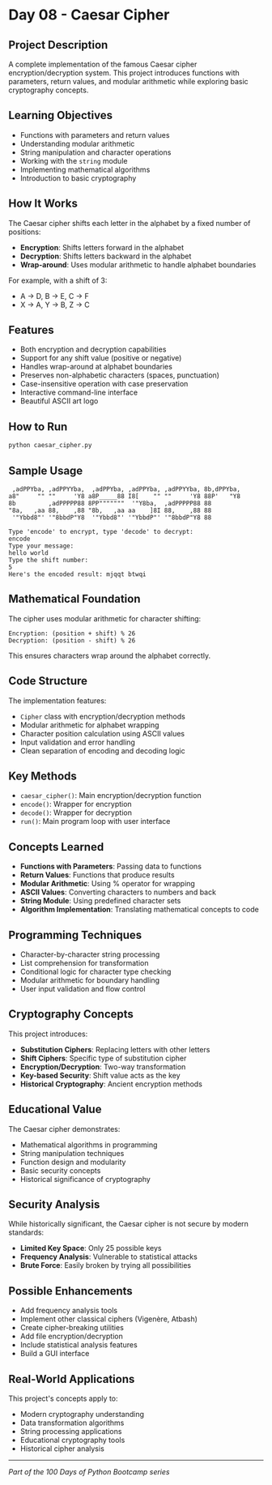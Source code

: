 # Day 08 - Caesar Cipher

## Project Description

A complete implementation of the famous Caesar cipher encryption/decryption system. This project introduces functions with parameters, return values, and modular arithmetic while exploring basic cryptography concepts.

## Learning Objectives

- Functions with parameters and return values
- Understanding modular arithmetic
- String manipulation and character operations
- Working with the `string` module
- Implementing mathematical algorithms
- Introduction to basic cryptography

## How It Works

The Caesar cipher shifts each letter in the alphabet by a fixed number of positions:

- **Encryption**: Shifts letters forward in the alphabet
- **Decryption**: Shifts letters backward in the alphabet
- **Wrap-around**: Uses modular arithmetic to handle alphabet boundaries

For example, with a shift of 3:

- A → D, B → E, C → F
- X → A, Y → B, Z → C

## Features

- Both encryption and decryption capabilities
- Support for any shift value (positive or negative)
- Handles wrap-around at alphabet boundaries
- Preserves non-alphabetic characters (spaces, punctuation)
- Case-insensitive operation with case preservation
- Interactive command-line interface
- Beautiful ASCII art logo

## How to Run

```bash
python caesar_cipher.py
```

## Sample Usage

```text
 ,adPPYba, ,adPPYYba,  ,adPPYba, ,adPPYba, ,adPPYYba, 8b,dPPYba,
a8"     "" ""     'Y8 a8P_____88 I8[    "" ""     'Y8 88P'   "Y8
8b         ,adPPPPP88 8PP"""""""  '"Y8ba,  ,adPPPPP88 88
"8a,   ,aa 88,    ,88 "8b,   ,aa aa    ]8I 88,    ,88 88
 '"Ybbd8"' '"8bbdP"Y8  '"Ybbd8"' '"YbbdP"' '"8bbdP"Y8 88

Type 'encode' to encrypt, type 'decode' to decrypt:
encode
Type your message:
hello world
Type the shift number:
5
Here's the encoded result: mjqqt btwqi
```

## Mathematical Foundation

The cipher uses modular arithmetic for character shifting:

```text
Encryption: (position + shift) % 26
Decryption: (position - shift) % 26
```

This ensures characters wrap around the alphabet correctly.

## Code Structure

The implementation features:

- `Cipher` class with encryption/decryption methods
- Modular arithmetic for alphabet wrapping
- Character position calculation using ASCII values
- Input validation and error handling
- Clean separation of encoding and decoding logic

## Key Methods

- `caesar_cipher()`: Main encryption/decryption function
- `encode()`: Wrapper for encryption
- `decode()`: Wrapper for decryption
- `run()`: Main program loop with user interface

## Concepts Learned

- **Functions with Parameters**: Passing data to functions
- **Return Values**: Functions that produce results
- **Modular Arithmetic**: Using % operator for wrapping
- **ASCII Values**: Converting characters to numbers and back
- **String Module**: Using predefined character sets
- **Algorithm Implementation**: Translating mathematical concepts to code

## Programming Techniques

- Character-by-character string processing
- List comprehension for transformation
- Conditional logic for character type checking
- Modular arithmetic for boundary handling
- User input validation and flow control

## Cryptography Concepts

This project introduces:

- **Substitution Ciphers**: Replacing letters with other letters
- **Shift Ciphers**: Specific type of substitution cipher
- **Encryption/Decryption**: Two-way transformation
- **Key-based Security**: Shift value acts as the key
- **Historical Cryptography**: Ancient encryption methods

## Educational Value

The Caesar cipher demonstrates:

- Mathematical algorithms in programming
- String manipulation techniques
- Function design and modularity
- Basic security concepts
- Historical significance of cryptography

## Security Analysis

While historically significant, the Caesar cipher is not secure by modern standards:

- **Limited Key Space**: Only 25 possible keys
- **Frequency Analysis**: Vulnerable to statistical attacks
- **Brute Force**: Easily broken by trying all possibilities

## Possible Enhancements

- Add frequency analysis tools
- Implement other classical ciphers (Vigenère, Atbash)
- Create cipher-breaking utilities
- Add file encryption/decryption
- Include statistical analysis features
- Build a GUI interface

## Real-World Applications

This project's concepts apply to:

- Modern cryptography understanding
- Data transformation algorithms
- String processing applications
- Educational cryptography tools
- Historical cipher analysis

---

*Part of the 100 Days of Python Bootcamp series*
